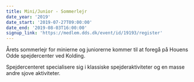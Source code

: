 ```yaml
---
title: Mini/Junior - Sommerlejr
date_year: '2019'
date_start: '2019-07-27T09:00:00'
date_end: '2019-08-03T16:00:00'
signup_link: 'https://medlem.dds.dk/event/id/19193/register'
---
```

Årets sommerlejr for minierne og juniorerne kommer til at foregå på Houens Odde spejdercenter ved Kolding.

Spejdercenteret specialisere sig i klassiske spejderaktiviteter og en masse andre sjove aktiviteter.
